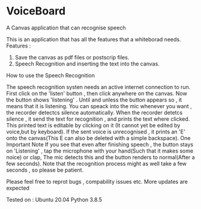 # VoiceBoard
A Canvas application that can recognise speech

This is an application that has all the features that a whiteborad needs.
Features :
1. Save the canvas as pdf files or postscrip files.
2. Speech Recognition and inserting the text into the canvas.

How to use the Speech Recognition

The speech recognition systen needs an active internet connection to run.
First click on the 'listen' button , then click anywhere on the canvas.
Now the button shows 'listening' . Until and unless the button appears so , it means that it is listening.
You can speack into the mic whenever you want , the recorder detectcs silence automatically.
When the recorder detetcs silence , it send the text for recognition , and prints the text where clicked.
This printed text is editable by clicking on it (It cannot yet be edited by voice,but by keyboard).
If the sent voice is unrecognised , it prints an 'E' onto the canvas(This E can also be deleted with a simple backspace).
One Important Note 
If you see that even after finishing speech , the button stays on 'Listening' , tap the microphone with your hand(Such that it makes some noice) or clap,
The mic detects this and the button renders to normal(After a few seconds).
Note that the recognition process might as well take a few seconds , so please be patient.


Please feel free to reprot bugs , compability issues etc.
More updates are expected


Tested on :
Ubuntu 20.04
Python 3.8.5


